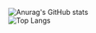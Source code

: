 ![Anurag's GitHub stats](https://github-readme-stats.vercel.app/api?username=PieselKlif&show_icons=true&theme=dark)
<br>
![Top Langs](https://github-readme-stats.vercel.app/api/top-langs/?username=PieselKlif&layout=compact)
